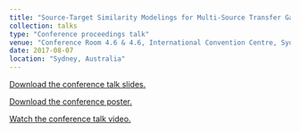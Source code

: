 ```yaml
---
title: "Source-Target Similarity Modelings for Multi-Source Transfer Gaussian Process Regression"
collection: talks
type: "Conference proceedings talk"
venue: "Conference Room 4.6 & 4.6, International Convention Centre, Sydney Australia"
date: 2017-08-07
location: "Sydney, Australia"
---
```


[Download the conference talk slides.](https://drive.google.com/file/d/1Gv2l2Gu64NffqkdHnKqYPDH2PoUoO_4G/view?usp=sharing)

[Download the conference poster.](https://drive.google.com/file/d/1pG34JfJdTHUx66mj5YbxuHbBis-0EQvw/view?usp=sharing)

[Watch the conference talk video.](https://vimeo.com/237275198)
